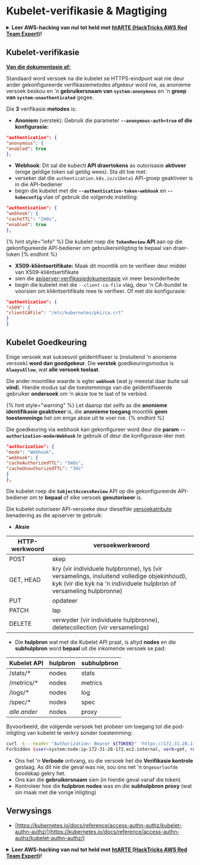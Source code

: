 # Kubelet-verifikasie & Magtiging

<details>

<summary><strong>Leer AWS-hacking van nul tot held met</strong> <a href="https://training.hacktricks.xyz/courses/arte"><strong>htARTE (HackTricks AWS Red Team Expert)</strong></a><strong>!</strong></summary>

Ander maniere om HackTricks te ondersteun:

* As jy wil sien dat jou **maatskappy geadverteer word in HackTricks** of **HackTricks aflaai in PDF-formaat**, kyk na die [**SUBSCRIPTION PLANS**](https://github.com/sponsors/carlospolop)!
* Kry die [**amptelike PEASS & HackTricks swag**](https://peass.creator-spring.com)
* Ontdek [**The PEASS Family**](https://opensea.io/collection/the-peass-family), ons versameling eksklusiewe [**NFTs**](https://opensea.io/collection/the-peass-family)
* **Sluit aan by die** 💬 [**Discord-groep**](https://discord.gg/hRep4RUj7f) of die [**telegram-groep**](https://t.me/peass) of **volg** my op **Twitter** 🐦 [**@carlospolopm**](https://twitter.com/carlospolopm)**.**
* **Deel jou hacking-truuks deur PR's in te dien by die** [**HackTricks**](https://github.com/carlospolop/hacktricks) en [**HackTricks Cloud**](https://github.com/carlospolop/hacktricks-cloud) GitHub-opslagplekke.

</details>

## Kubelet-verifikasie <a href="#kubelet-authentication" id="kubelet-authentication"></a>

**[Van die dokumentasie af:](https://kubernetes.io/docs/reference/access-authn-authz/kubelet-authn-authz/)**

Standaard word versoek na die kubelet se HTTPS-eindpunt wat nie deur ander gekonfigureerde verifikasiemetodes afgekeur word nie, as anonieme versoek beskou en 'n **gebruikersnaam van `system:anonymous`** en 'n **groep van `system:unauthenticated`** gegee.

Die **3** verifikasie **metodes** is:

* **Anoniem** (verstek): Gebruik die parameter **`--anonymous-auth=true` of die konfigurasie:**
```json
"authentication": {
"anonymous": {
"enabled": true
},
```
* **Webhook**: Dit sal die kubectl **API draertokens** as outorisasie **aktiveer** (enige geldige token sal geldig wees). Sta dit toe met:
* verseker dat die `authentication.k8s.io/v1beta1` API-groep geaktiveer is in die API-bediener
* begin die kubelet met die **`--authentication-token-webhook`** en **`--kubeconfig`** vlae of gebruik die volgende instelling:
```json
"authentication": {
"webhook": {
"cacheTTL": "2m0s",
"enabled": true
},
```
{% hint style="info" %}
Die kubelet roep die **`TokenReview` API** aan op die gekonfigureerde API-bediener om gebruikersinligting te bepaal van draer-token
{% endhint %}

* **X509-kliëntsertifikate:** Maak dit moontlik om te verifieer deur middel van X509-kliëntsertifikate
* sien die [apiserver-verifikasiedokumentasie](https://kubernetes.io/docs/reference/access-authn-authz/authentication/#x509-client-certs) vir meer besonderhede
* begin die kubelet met die `--client-ca-file` vlag, deur 'n CA-bundel te voorsien om kliëntsertifikate mee te verifieer. Of met die konfigurasie:
```json
"authentication": {
"x509": {
"clientCAFile": "/etc/kubernetes/pki/ca.crt"
}
}
```
## Kubelet Goedkeuring <a href="#kubelet-authentication" id="kubelet-authentication"></a>

Enige versoek wat suksesvol geïdentifiseer is (insluitend 'n anonieme versoek) **word dan goedgekeur**. Die **verstek** goedkeuringsmodus is **`AlwaysAllow`**, wat **alle versoek toelaat**.

Die ander moontlike waarde is egter **`webhook`** (wat jy meestal daar buite sal **vind**). Hierdie modus sal die toestemmings van die geïdentifiseerde gebruiker **ondersoek** om 'n aksie toe te laat of te verbied.

{% hint style="warning" %}
Let daarop dat selfs as die **anonieme identifikasie geaktiveer** is, die **anonieme toegang** moontlik **geen toestemmings** het om enige aksie uit te voer nie.
{% endhint %}

Die goedkeuring via webhook kan gekonfigureer word deur die **param `--authorization-mode=Webhook`** te gebruik of deur die konfigurasie-lêer met:
```json
"authorization": {
"mode": "Webhook",
"webhook": {
"cacheAuthorizedTTL": "5m0s",
"cacheUnauthorizedTTL": "30s"
}
},
```
Die kubelet roep die **`SubjectAccessReview`** API op die gekonfigureerde API-bediener om te **bepaal** of elke versoek **geoutoriseer** is.

Die kubelet outoriseer API-versoeke deur dieselfde [versoekatribute](https://kubernetes.io/docs/reference/access-authn-authz/authorization/#review-your-request-attributes) benadering as die apiserver te gebruik:

* **Aksie**

| HTTP-werkwoord | versoekwerkwoord                                                                                                                                             |
| -------------- | ----------------------------------------------------------------------------------------------------------------------------------------------------------- |
| POST           | skep                                                                                                                                                        |
| GET, HEAD      | kry (vir individuele hulpbronne), lys (vir versamelings, insluitend volledige objekinhoud), kyk (vir die kyk na 'n individuele hulpbron of versameling hulpbronne) |
| PUT            | opdateer                                                                                                                                                    |
| PATCH          | lap                                                                                                                                                         |
| DELETE         | verwyder (vir individuele hulpbronne), deletecollection (vir versamelings)                                                                                   |

* Die **hulpbron** wat met die Kubelet API praat, is altyd **nodes** en die **subhulpbron** word **bepaal** uit die inkomende versoek se pad:

| Kubelet API  | hulpbron | subhulpbron |
| ------------ | -------- | ----------- |
| /stats/\*    | nodes    | stats       |
| /metrics/\*  | nodes    | metrics     |
| /logs/\*     | nodes    | log         |
| /spec/\*     | nodes    | spec        |
| _alle ander_ | nodes    | proxy       |

Byvoorbeeld, die volgende versoek het probeer om toegang tot die pod-inligting van kubelet te verkry sonder toestemming:
```bash
curl -k --header "Authorization: Bearer ${TOKEN}" 'https://172.31.28.172:10250/pods'
Forbidden (user=system:node:ip-172-31-28-172.ec2.internal, verb=get, resource=nodes, subresource=proxy)
```
* Ons het 'n **Verbode** ontvang, so die versoek het die **Verifikasie kontrole** geslaag. As dit nie die geval was nie, sou ons net 'n `Ongeoorloofde` boodskap gekry het.
* Ons kan die **gebruikersnaam** sien (in hierdie geval vanaf die token)
* Kontroleer hoe die **hulpbron** **nodes** was en die **subhulpbron** **proxy** (wat sin maak met die vorige inligting)

## Verwysings

* [https://kubernetes.io/docs/reference/access-authn-authz/kubelet-authn-authz/](https://kubernetes.io/docs/reference/access-authn-authz/kubelet-authn-authz/)

<details>

<summary><strong>Leer AWS-hacking van nul tot held met</strong> <a href="https://training.hacktricks.xyz/courses/arte"><strong>htARTE (HackTricks AWS Red Team Expert)</strong></a><strong>!</strong></summary>

Ander maniere om HackTricks te ondersteun:

* As jy wil sien dat jou **maatskappy geadverteer word in HackTricks** of **HackTricks aflaai in PDF-formaat**, kyk na die [**SUBSCRIPTION PLANS**](https://github.com/sponsors/carlospolop)!
* Kry die [**amptelike PEASS & HackTricks swag**](https://peass.creator-spring.com)
* Ontdek [**The PEASS Family**](https://opensea.io/collection/the-peass-family), ons versameling eksklusiewe [**NFTs**](https://opensea.io/collection/the-peass-family)
* **Sluit aan by die** 💬 [**Discord-groep**](https://discord.gg/hRep4RUj7f) of die [**telegram-groep**](https://t.me/peass) of **volg** my op **Twitter** 🐦 [**@carlospolopm**](https://twitter.com/carlospolopm)**.**
* **Deel jou hacking-truuks deur PR's in te dien by die** [**HackTricks**](https://github.com/carlospolop/hacktricks) en [**HackTricks Cloud**](https://github.com/carlospolop/hacktricks-cloud) github-opslag.

</details>
